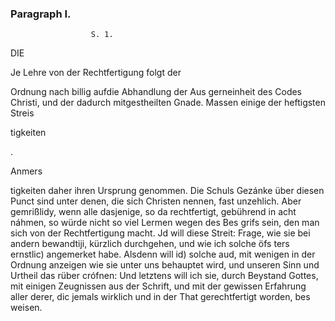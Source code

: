 


<!-- Seite 277 -->
### Paragraph  I. ###
                      S. 1. 
DIE 

Je Lehre von der Rechtfertigung folgt der

Ordnung nach billig aufdie Abhandlung der Aus gerneinheit des Codes Christi, und der dadurch mitgestheilten Gnade. Massen einige der heftigsten Streis

tigkeiten



.

Anmers

tigkeiten daher ihren Ursprung genommen. Die Schuls Gezánke über diesen Punct sind unter denen, die sich Christen nennen, fast unzehlich. Aber gemrißlidy, wenn alle dasjenige, so da rechtfertigt, gebührend in acht náhmen, so würde nicht so viel Lermen wegen des Bes grifs sein, den man sich von der Rechtfertigung macht. Jd will diese Streit: Frage, wie sie bei andern bewandtiji, kürzlich durchgehen, und wie ich solche öfs ters ernstlic) angemerket habe. Alsdenn will id) solche aud, mit wenigen in der Ordnung anzeigen wie sie unter uns behauptet wird, und unseren Sinn und Urtheil das rüber crófnen: Und letztens will ich sie, durch Beystand Gottes, mit einigen Zeugnissen aus der Schrift, und mit der gewissen Erfahrung aller derer, dic jemals wirklich und in der That gerechtfertigt worden, bes weisen.

